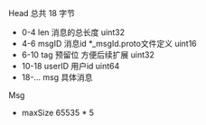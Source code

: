 Head	总共 18 字节

- 0-4		len			消息的总长度	uint32
- 4-6		msgID		消息id  *_msgId.proto文件定义  uint16
- 6-10		tag			预留位 方便后续扩展  uint32
- 10-18	userID		用户id    uint64
- 18-...	msg			具体消息

Msg

- maxSize	65535 * 5
